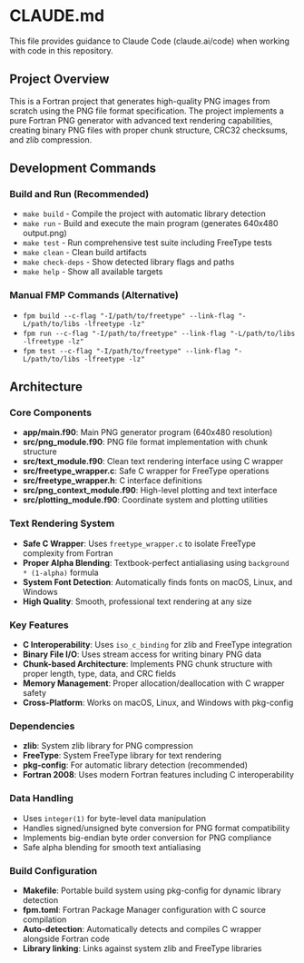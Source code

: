 # CLAUDE.md

This file provides guidance to Claude Code (claude.ai/code) when working with code in this repository.

## Project Overview

This is a Fortran project that generates high-quality PNG images from scratch using the PNG file format specification. The project implements a pure Fortran PNG generator with advanced text rendering capabilities, creating binary PNG files with proper chunk structure, CRC32 checksums, and zlib compression.

## Development Commands

### Build and Run (Recommended)
- `make build` - Compile the project with automatic library detection
- `make run` - Build and execute the main program (generates 640x480 output.png)
- `make test` - Run comprehensive test suite including FreeType tests
- `make clean` - Clean build artifacts
- `make check-deps` - Show detected library flags and paths
- `make help` - Show all available targets

### Manual FMP Commands (Alternative)
- `fpm build --c-flag "-I/path/to/freetype" --link-flag "-L/path/to/libs -lfreetype -lz"`
- `fpm run --c-flag "-I/path/to/freetype" --link-flag "-L/path/to/libs -lfreetype -lz"`
- `fpm test --c-flag "-I/path/to/freetype" --link-flag "-L/path/to/libs -lfreetype -lz"`

## Architecture

### Core Components
- **app/main.f90**: Main PNG generator program (640x480 resolution)
- **src/png_module.f90**: PNG file format implementation with chunk structure
- **src/text_module.f90**: Clean text rendering interface using C wrapper
- **src/freetype_wrapper.c**: Safe C wrapper for FreeType operations
- **src/freetype_wrapper.h**: C interface definitions
- **src/png_context_module.f90**: High-level plotting and text interface
- **src/plotting_module.f90**: Coordinate system and plotting utilities

### Text Rendering System
- **Safe C Wrapper**: Uses `freetype_wrapper.c` to isolate FreeType complexity from Fortran
- **Proper Alpha Blending**: Textbook-perfect antialiasing using `background * (1-alpha)` formula
- **System Font Detection**: Automatically finds fonts on macOS, Linux, and Windows
- **High Quality**: Smooth, professional text rendering at any size

### Key Features
- **C Interoperability**: Uses `iso_c_binding` for zlib and FreeType integration
- **Binary File I/O**: Uses stream access for writing binary PNG data
- **Chunk-based Architecture**: Implements PNG chunk structure with proper length, type, data, and CRC fields
- **Memory Management**: Proper allocation/deallocation with C wrapper safety
- **Cross-Platform**: Works on macOS, Linux, and Windows with pkg-config

### Dependencies
- **zlib**: System zlib library for PNG compression
- **FreeType**: System FreeType library for text rendering
- **pkg-config**: For automatic library detection (recommended)
- **Fortran 2008**: Uses modern Fortran features including C interoperability

### Data Handling
- Uses `integer(1)` for byte-level data manipulation
- Handles signed/unsigned byte conversion for PNG format compatibility
- Implements big-endian byte order conversion for PNG compliance
- Safe alpha blending for smooth text antialiasing

### Build Configuration
- **Makefile**: Portable build system using pkg-config for dynamic library detection
- **fpm.toml**: Fortran Package Manager configuration with C source compilation
- **Auto-detection**: Automatically detects and compiles C wrapper alongside Fortran code
- **Library linking**: Links against system zlib and FreeType libraries